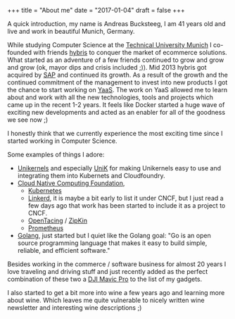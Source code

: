+++
title = "About me"
date = "2017-01-04"
draft = false
+++

A quick introduction, my name is Andreas Bucksteeg, I am 41 years old and live and work in beautiful Munich, Germany. 

While studying Computer Science at the [Technical University Munich](www.tum.de) I co-founded with friends [hybris](https://www.hybris.com) to conquer the market of ecommerce solutions. What started as an adventure of a few friends continued to grow and grow and grow (ok, mayor dips and crisis included ;)). Mid 2013 hybris got acquired by [SAP](https://www.sap.com) and continued its growth. As a result of the growth and the continued commitment of the management to invest into new products I got the chance to start working on [YaaS](https://www.yaas.io). The work on YaaS allowed me to learn about and work with all the new technologies, tools and projects which came up in the recent 1-2 years. It feels like Docker started a huge wave of exciting new developments and acted as an enabler for all of the goodness we see now ;)

I honestly think that we currently experience the most exciting time since I started working in Computer Science.  

Some examples of things I adore:

* [Unikernels](http://unikernel.org/) and especially [UniK](https://github.com/emc-advanced-dev/unik/wiki/UniK:-Build-and-Run-Unikernels-with-Ease) for making Unikernels easy to use and integrating them into Kubernets and Cloudfoundry.
* [Cloud Native Computing Foundation](https://www.cncf.io),
   * [Kubernetes](https://www.kubernetes.io) 
   * [Linkerd](https://linkerd.io/), it is maybe a bit early to list it under CNCF, but I just read a few days ago that work has been started to include it as a project to CNCF.
   * [OpenTacing](https://opentracing.io/) / [ZipKin](https://zipkin.io/)
   * [Prometheus](https://prometheus.io/)
* [Golang](https://golang.org/), just started but I quiet like the Golang goal: "Go is an open source programming language that makes it easy to build simple, reliable, and efficient software."

Besides working in the commerce / software business for almost 20 years I love traveling and driving stuff and just recently added as the perfect combination of these two a [DJI Mavic Pro](http://store.dji.com/product/mavic-pro) to the list of my gadgets.

I also started to get a bit more into wine a few years ago and learning more about wine. Which leaves me quite vulnerable to nicely written wine newsletter
and interesting wine descriptions ;) 


